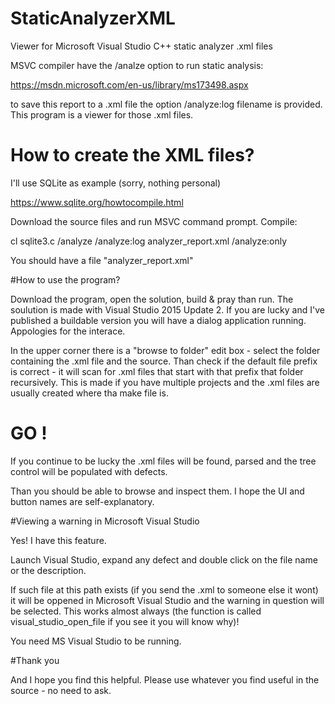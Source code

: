 # StaticAnalyzerXML

Viewer for Microsoft Visual Studio C++ static analyzer .xml files

MSVC compiler have the /analze option to run static analysis:

https://msdn.microsoft.com/en-us/library/ms173498.aspx

to save this report to a .xml file the option /analyze:log filename is provided. This program is a viewer for those .xml files. 
# How to create the XML files?

I'll use SQLite as example (sorry, nothing personal)

https://www.sqlite.org/howtocompile.html

Download the source files and run MSVC command prompt. Compile:

cl sqlite3.c /analyze /analyze:log analyzer_report.xml /analyze:only

You should have a file "analyzer_report.xml"

#How to use the program?

Download the program, open the solution, build & pray than run. The soulution is made with Visual Studio 2015 Update 2. If you are lucky and I've published a buildable version you will have a dialog application running. Appologies for the interace. 

In the upper corner there is a "browse to folder" edit box - select the folder containing the .xml file and the source. Than check if the default file prefix is correct - it will scan for .xml files that start with that prefix that folder recursively. This is made if you have multiple projects and the .xml files are usually created where tha make file is.

# GO !

If you continue to be lucky the .xml files will be found, parsed and the tree control will be populated with defects.

Than you should be able to browse and inspect them. I hope the UI and button names are self-explanatory.

#Viewing a warning in Microsoft Visual Studio

Yes! I have this feature.

Launch Visual Studio, expand any defect and double click on the file name or the description.

If such file at this path exists (if you send the .xml to someone else it wont) it will be oppened in Microsoft Visual Studio and the warning in question will be selected. This works almost always (the function is called visual_studio_open_file if you see it you will know why)!

You need MS Visual Studio to be running. 

#Thank you

And I hope you find this helpful. Please use whatever you find useful in the source - no need to ask. 
